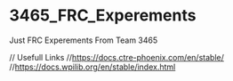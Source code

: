 # 3465_FRC_Experements
Just FRC Experements From Team 3465

// Usefull Links
//https://docs.ctre-phoenix.com/en/stable/
//https://docs.wpilib.org/en/stable/index.html
